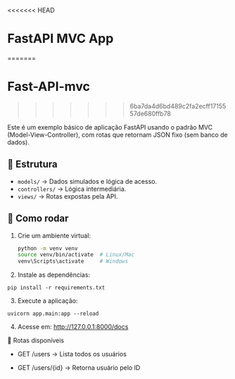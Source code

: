 <<<<<<< HEAD
# FastAPI MVC App
=======
# Fast-API-mvc

>>>>>>> 6ba7da4d6bd489c2fa2ecff1715557de680ffb78

Este é um exemplo básico de aplicação FastAPI usando o padrão MVC (Model-View-Controller), com rotas que retornam JSON fixo (sem banco de dados).

## 📁 Estrutura

- `models/` → Dados simulados e lógica de acesso.
- `controllers/` → Lógica intermediária.
- `views/` → Rotas expostas pela API.

## 🚀 Como rodar

1. Crie um ambiente virtual:

   ```bash
   python -m venv venv
   source venv/bin/activate  # Linux/Mac
   venv\Scripts\activate     # Windows

2. Instale as dependências:

```
pip install -r requirements.txt
```

3. Execute a aplicação:

```
uvicorn app.main:app --reload
```

4. Acesse em: http://127.0.0.1:8000/docs

📌 Rotas disponíveis
- GET /users → Lista todos os usuários

- GET /users/{id} → Retorna usuário pelo ID

